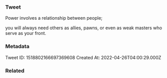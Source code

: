 ### Tweet
Power involves a relationship between people;

you will always need others as allies, pawns, or even as weak masters who serve as your front.

### Metadata
Tweet ID: 1518802166697369608
Created At: 2022-04-26T04:00:29.000Z

### Related

